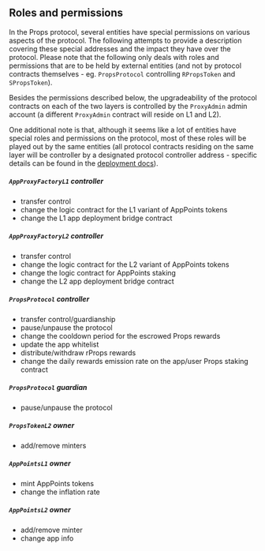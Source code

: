 ## Roles and permissions

In the Props protocol, several entities have special permissions on various aspects of the protocol. The following attempts to provide a description covering these special addresses and the impact they have over the protocol. Please note that the following only deals with roles and permissions that are to be held by external entities (and not by protocol contracts themselves - eg. `PropsProtocol` controlling `RPropsToken` and `SPropsToken`).

Besides the permissions described below, the upgradeability of the protocol contracts on each of the two layers is controlled by the `ProxyAdmin` admin account (a different `ProxyAdmin` contract will reside on L1 and L2).

One additional note is that, although it seems like a lot of entities have special roles and permissions on the protocol, most of these roles will be played out by the same entities (all protocol contracts residing on the same layer will be controller by a designated protocol controller address - specific details can be found in the [deployment docs](./Deployment.md)).

##### `AppProxyFactoryL1` controller

- transfer control
- change the logic contract for the L1 variant of AppPoints tokens
- change the L1 app deployment bridge contract

##### `AppProxyFactoryL2` controller

- transfer control
- change the logic contract for the L2 variant of AppPoints tokens
- change the logic contract for AppPoints staking
- change the L2 app deployment bridge contract

##### `PropsProtocol` controller

- transfer control/guardianship
- pause/unpause the protocol
- change the cooldown period for the escrowed Props rewards
- update the app whitelist
- distribute/withdraw rProps rewards
- change the daily rewards emission rate on the app/user Props staking contract

##### `PropsProtocol` guardian

- pause/unpause the protocol

##### `PropsTokenL2` owner

- add/remove minters

##### `AppPointsL1` owner

- mint AppPoints tokens
- change the inflation rate

##### `AppPointsL2` owner

- add/remove minter
- change app info
